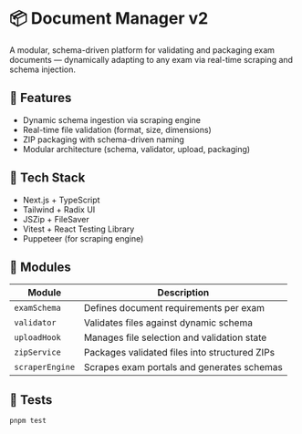 # 📦 Document Manager v2

A modular, schema-driven platform for validating and packaging exam documents — dynamically adapting to any exam via real-time scraping and schema injection.

## 🚀 Features

- Dynamic schema ingestion via scraping engine
- Real-time file validation (format, size, dimensions)
- ZIP packaging with schema-driven naming
- Modular architecture (schema, validator, upload, packaging)

## 🧱 Tech Stack

- Next.js + TypeScript
- Tailwind + Radix UI
- JSZip + FileSaver
- Vitest + React Testing Library
- Puppeteer (for scraping engine)

## 📂 Modules

| Module         | Description                                      |
|----------------|--------------------------------------------------|
| `examSchema`   | Defines document requirements per exam           |
| `validator`    | Validates files against dynamic schema           |
| `uploadHook`   | Manages file selection and validation state      |
| `zipService`   | Packages validated files into structured ZIPs    |
| `scraperEngine`| Scrapes exam portals and generates schemas       |

## 🧪 Tests

```bash
pnpm test
